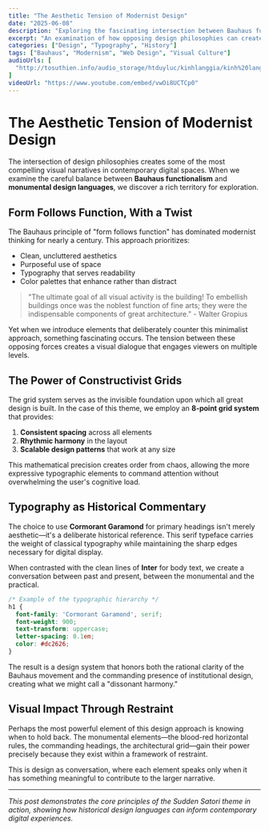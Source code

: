 ```yaml
---
title: "The Aesthetic Tension of Modernist Design"
date: "2025-06-08"
description: "Exploring the fascinating intersection between Bauhaus functionalism and monumental design"
excerpt: "An examination of how opposing design philosophies can create compelling visual narratives in contemporary digital spaces."
categories: ["Design", "Typography", "History"]
tags: ["Bauhaus", "Modernism", "Web Design", "Visual Culture"]
audioUrls: [
  "http://tosuthien.info/audio_storage/htduyluc/kinhlanggia/kinh%20lang%20gia%201.mp3",
]
videoUrl: "https://www.youtube.com/embed/vwOi8UCTCp0"
---
```


# The Aesthetic Tension of Modernist Design

The intersection of design philosophies creates some of the most compelling visual narratives in contemporary digital spaces. When we examine the careful balance between **Bauhaus functionalism** and **monumental design languages**, we discover a rich territory for exploration.

## Form Follows Function, With a Twist

The Bauhaus principle of "form follows function" has dominated modernist thinking for nearly a century. This approach prioritizes:

- Clean, uncluttered aesthetics
- Purposeful use of space
- Typography that serves readability
- Color palettes that enhance rather than distract

> "The ultimate goal of all visual activity is the building! To embellish buildings once was the noblest function of fine arts; they were the indispensable components of great architecture." - Walter Gropius

Yet when we introduce elements that deliberately counter this minimalist approach, something fascinating occurs. The tension between these opposing forces creates a visual dialogue that engages viewers on multiple levels.

## The Power of Constructivist Grids

The grid system serves as the invisible foundation upon which all great design is built. In the case of this theme, we employ an **8-point grid system** that provides:

1. **Consistent spacing** across all elements
2. **Rhythmic harmony** in the layout
3. **Scalable design patterns** that work at any size

This mathematical precision creates order from chaos, allowing the more expressive typographic elements to command attention without overwhelming the user's cognitive load.

## Typography as Historical Commentary

The choice to use **Cormorant Garamond** for primary headings isn't merely aesthetic—it's a deliberate historical reference. This serif typeface carries the weight of classical typography while maintaining the sharp edges necessary for digital display.

When contrasted with the clean lines of **Inter** for body text, we create a conversation between past and present, between the monumental and the practical.

```css
/* Example of the typographic hierarchy */
h1 {
  font-family: 'Cormorant Garamond', serif;
  font-weight: 900;
  text-transform: uppercase;
  letter-spacing: 0.1em;
  color: #dc2626;
}
```

The result is a design system that honors both the rational clarity of the Bauhaus movement and the commanding presence of institutional design, creating what we might call a "dissonant harmony."

## Visual Impact Through Restraint

Perhaps the most powerful element of this design approach is knowing when to hold back. The monumental elements—the blood-red horizontal rules, the commanding headings, the architectural grid—gain their power precisely because they exist within a framework of restraint.

This is design as conversation, where each element speaks only when it has something meaningful to contribute to the larger narrative.

---

*This post demonstrates the core principles of the Sudden Satori theme in action, showing how historical design languages can inform contemporary digital experiences.*
